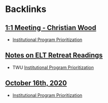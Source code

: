 
# Backlinks
## [1:1 Meeting - Christian Wood](<1:1 Meeting - Christian Wood.md>)
- [Institutional Program Prioritization](<Institutional Program Prioritization.md>)

## [Notes on ELT Retreat Readings](<Notes on ELT Retreat Readings.md>)
- TWU [Institutional Program Prioritization](<Institutional Program Prioritization.md>)

## [October 16th, 2020](<October 16th, 2020.md>)
- [Institutional Program Prioritization](<Institutional Program Prioritization.md>)

